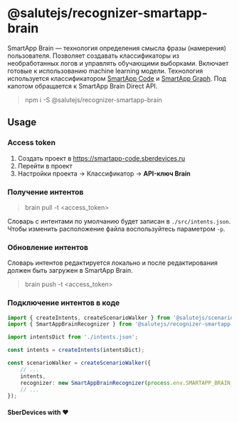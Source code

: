 # @salutejs/recognizer-smartapp-brain

SmartApp Brain — технология определения смысла фразы (намерения) пользователя. Позволяет создавать классификаторы из необработанных логов и управлять обучающими выборками. Включает готовые к использованию machine learning модели. Технология используется классификатором [SmartApp Code](https://developer.sberdevices.ru/docs/ru/developer_tools/ide/smartappcode_description_and_guide) и [SmartApp Graph](https://developer.sberdevices.ru/docs/ru/developer_tools/flow/quick_start/quick_start). Под капотом обращается к SmartApp Brain Direct API.

> npm i -S @salutejs/recognizer-smartapp-brain

## Usage

### Access token

1. Создать проект в https://smartapp-code.sberdevices.ru
2. Перейти в проект
3. Настройки проекта -> Классификатор -> __API-ключ Brain__

### Получение интентов

> brain pull -t <access_token>

Словарь с интентами по умолчанию будет записан в `./src/intents.json`. Чтобы изменить расположение файла воспользуйтесь параметром `-p`.

### Обновление интентов

Словарь интентов редактируется локально и после редактирования должен быть загружен в SmartApp Brain.

> brain push -t <access_token>

### Подключение интентов в коде

``` ts
import { createIntents, createScenarioWalker } from '@salutejs/scenario';
import { SmartAppBrainRecognizer } from '@salutejs/recognizer-smartapp-brain';

import intentsDict from './intents.json';

const intents = createIntents(intentsDict);

const scenarioWalker = createScenarioWalker({
    // ...
    intents,
    recognizer: new SmartAppBrainRecognizer(process.env.SMARTAPP_BRAIN_TOKEN),
    // ...
});
```


#### SberDevices with :heart:
